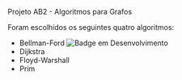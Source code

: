 Projeto AB2 - Algoritmos para Grafos

Foram escolhidos os seguintes quatro algoritmos:

* Bellman-Ford 
![Badge em Desenvolvimento](https://img.shields.io/badge/Para-grafos-direcionados)
* Dijkstra
* Floyd-Warshall
* Prim
